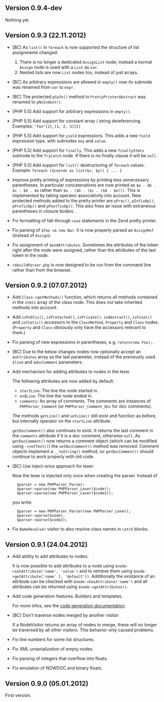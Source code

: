 Version 0.9.4-dev
-----------------

Nothing yet.

Version 0.9.3 (22.11.2012)
--------------------------

* [BC] As `list()` in `foreach` is now supported the structure of list assignments changed:

   1. There is no longer a dedicated `AssignList` node; instead a normal `Assign` node is used with a `List` as  `var`.
   2. Nested lists are now `List` nodes too, instead of just arrays.

* [BC] As arbitrary expressions are allowed in `empty()` now its subnode was renamed from `var` to `expr`.

* [BC] The protected `pSafe()` method in `PrettyPrinterAbstract` was renamed to `pNoIndent()`.

* [PHP 5.5] Add support for arbitrary expressions in `empty()`.

* [PHP 5.5] Add support for constant array / string dereferencing.
  Examples: `"foo"[2]`, `[1, 2, 3][2]`

* [PHP 5.5] Add support for `yield` expressions. This adds a new `Yield` expression type, with subnodes `key` and
  `value`.

* [PHP 5.5] Add support for `finally`. This adds a new `finallyStmts` subnode to the `TryCatch` node. If there is no
  finally clause it will be `null`.

* [PHP 5.5] Add support for `list()` destructuring of `foreach` values.
  Example: `foreach ($coords as list($x, $y)) { ... }`

* Improve pretty printing of expressions by printing less unnecessary parentheses. In particular concatenations are now
  printed as `$a . $b . $c . $d . $e` rather than `$a . ($b . ($c . ($d . $e)))`. This is implemented by taking operator
  associativity into account. New protected methods added to the pretty printer are `pPrec()`, `pInfixOp()`,
  `pPrefixOp()` and `pPostfixOp()`. This also fixes an issue with extraneous parentheses in closure bodies.

* Fix formatting of fall-through `case` statements in the Zend pretty printer.

* Fix parsing of `$foo =& new Bar`. It is now properly parsed as `AssignRef` (instead of `Assign`).

* Fix assignment of `$endAttributes`. Sometimes the attributes of the token right after the node were assigned, rather
  than the attributes of the last token in the node.

* `rebuildParser.php` is now designed to be run from the command line rather than from the browser.

Version 0.9.2 (07.07.2012)
--------------------------

* Add `Class->getMethods()` function, which returns all methods contained in the `stmts` array of the class node. This
  does not take inherited methods into account.

* Add `isPublic()`, `isProtected()`, `isPrivate()`. `isAbstract()`, `isFinal()` and `isStatic()` accessors to the
  `ClassMethod`, `Property` and `Class` nodes. (`Property` and `Class` obviously only have the accessors relevant to
  them.)

* Fix parsing of new expressions in parentheses, e.g. `return(new Foo);`.

* [BC] Due to the below changes nodes now optionally accept an `$attributes` array as the
  last parameter, instead of the previously used `$line` and `$docComment` parameters.

* Add mechanism for adding attributes to nodes in the lexer.

  The following attributes are now added by default:

   * `startLine`: The line the node started in.
   * `endLine`: The line the node ended in.
   * `comments`: An array of comments. The comments are instances of `PHPParser_Comment`
     (or `PHPParser_Comment_Doc` for doc comments).

  The methods `getLine()` and `setLine()` still exist and function as before, but internally
  operator on the `startLine` attribute.

  `getDocComment()` also continues to exist. It returns the last comment in the `comments`
  attribute if it is a doc comment, otherwise `null`. As `getDocComment()` now returns a
  comment object (which can be modified using `->setText()`) the `setDocComment()` method was
  removed. Comment objects implement a `__toString()` method, so `getDocComment()` should
  continue to work properly with old code.

* [BC] Use inject-once approach for lexer:

  Now the lexer is injected only once when creating the parser. Instead of

        $parser = new PHPParser_Parser;
        $parser->parse(new PHPParser_Lexer($code));
        $parser->parse(new PHPParser_Lexer($code2));

  you write:

        $parser = new PHPParser_Parser(new PHPParser_Lexer);
        $parser->parse($code);
        $parser->parse($code2);

* Fix `NameResolver` visitor to also resolve class names in `catch` blocks.

Version 0.9.1 (24.04.2012)
--------------------------

* Add ability to add attributes to nodes:

  It is now possible to add attributes to a node using `$node->setAttribute('name', 'value')` and to retrieve them using
  `$node->getAttribute('name' [, 'default'])`. Additionally the existance of an attribute can be checked with
  `$node->hasAttribute('name')` and all attributes can be returned using `$node->getAttributes()`.

* Add code generation features: Builders and templates.

  For more infos, see the [code generation documentation][1].

* [BC] Don't traverse nodes merged by another visitor:

  If a NodeVisitor returns an array of nodes to merge, these will no longer be traversed by all other visitors. This
  behavior only caused problems.

* Fix line numbers for some list structures.
* Fix XML unserialization of empty nodes.
* Fix parsing of integers that overflow into floats.
* Fix emulation of NOWDOC and binary floats.

Version 0.9.0 (05.01.2012)
--------------------------

First version.

 [1]: https://github.com/nikic/PHP-Parser/blob/master/doc/3_Code_generation.markdown